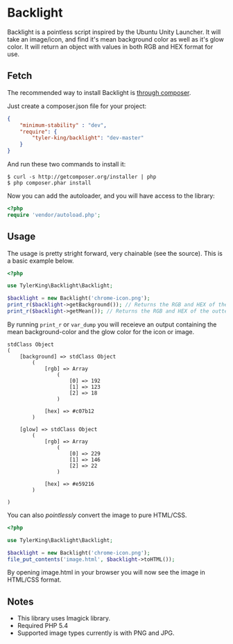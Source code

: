 # Backlight

Backlight is a pointless script inspired by the Ubuntu Unity Launcher. It will take an image/icon,
and find it's mean background color as well as it's glow color. It will return an object with
values in both RGB and HEX format for use.

## Fetch

The recommended way to install Backlight is [through composer](http://packagist.org).

Just create a composer.json file for your project:

```JSON
{
    "minimum-stability" : "dev",
    "require": {
        "tyler-king/backlight": "dev-master"
    }
}
```

And run these two commands to install it:

    $ curl -s http://getcomposer.org/installer | php
    $ php composer.phar install

Now you can add the autoloader, and you will have access to the library:

```php
<?php
require 'vendor/autoload.php';
```

## Usage

The usage is pretty stright forward, very chainable (see the source). This is a 
basic example below.

```php
<?php

use TylerKing\Backlight\Backlight;

$backlight = new Backlight('chrome-icon.png');
print_r($backlight->getBackground()); // Returns the RGB and HEX of the background to use.
print_r($backlight->getMean()); // Returns the RGB and HEX of the outter glow to use.
```

By running `print_r` or `var_dump` you will receieve an output containing the mean 
background-color and the glow color for the icon or image.

```
stdClass Object
(
    [background] => stdClass Object
        (
            [rgb] => Array
                (
                    [0] => 192
                    [1] => 123
                    [2] => 18
                )

            [hex] => #c07b12
        )

    [glow] => stdClass Object
        (
            [rgb] => Array
                (
                    [0] => 229
                    [1] => 146
                    [2] => 22
                )

            [hex] => #e59216
        )

)
```

You can also *pointlessly* convert the image to pure HTML/CSS.

```php
<?php

use TylerKing\Backlight\Backlight;

$backlight = new Backlight('chrome-icon.png');
file_put_contents('image.html', $backlight->toHTML());
```

By opening image.html in your browser you will now see the image in HTML/CSS format.

## Notes

* This library uses Imagick library.
* Required PHP 5.4
* Supported image types currently is with PNG and JPG.
